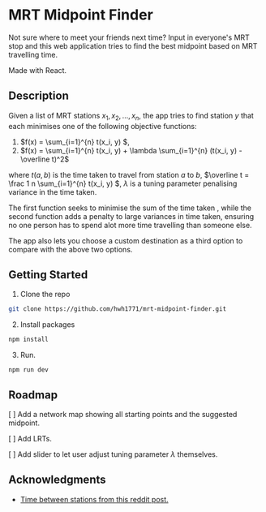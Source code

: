 # MRT Midpoint Finder

Not sure where to meet your friends next time? Input in everyone's MRT stop and this web application tries to find the best midpoint based on MRT travelling time.

Made with React.

## Description

Given a list of MRT stations $x_1, x_2, \dots, x_n$, the app tries to find  station $y$ that each minimises one of the following objective functions:
1. $f(x) = \sum_{i=1}^{n} t(x_i, y) $,
2. $f(x) = \sum_{i=1}^{n} t(x_i, y) + \lambda \sum_{i=1}^{n} (t(x_i, y) - \overline t)^2$

where 
$t(a,b)$ is the time taken to travel from station $a$ to $b$, 
$\overline t = \frac 1 n \sum_{i=1}^{n} t(x_i, y) $,
$\lambda$ is a tuning parameter penalising variance in the time taken.

The first function seeks to minimise the sum of the time taken , while the second function adds a penalty to large variances in time taken, ensuring no one person has to spend alot more time travelling than someone else.

The app also lets you choose a custom destination as a third option to compare with the above two options.

## Getting Started

1. Clone the repo
```bash
git clone https://github.com/hwh1771/mrt-midpoint-finder.git
```

2. Install packages
```bash
npm install
```

3. Run.
```
npm run dev
```

## Roadmap

[ ] Add a network map showing all starting points and the suggested midpoint.

[ ] Add LRTs.

[ ] Add slider to let user adjust tuning parameter $\lambda$ themselves.

## Acknowledgments

* [Time between stations from this reddit post.](https://www.reddit.com/r/singapore/comments/kmsbl4/challenge_accepted_122_mrt_stations_rta/)
